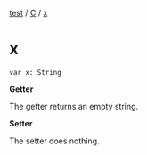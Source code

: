 [test](test/index) / [C](test/-c/index) / [x](test/-c/x)

# x

`var x: String`

**Getter**

The getter returns an empty string.

**Setter**

The setter does nothing.

